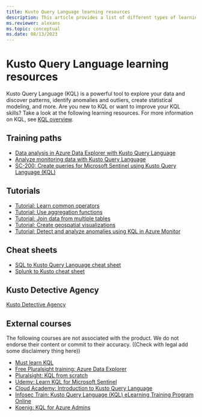 ```yaml
---
title: Kusto Query Language learning resources
description: This article provides a list of different types of learning resources for ramping up on KQL.
ms.reviewer: alexans
ms.topic: conceptual
ms.date: 08/13/2023
---
```

# Kusto Query Language learning resources

Kusto Query Language (KQL) is a powerful tool to explore your data and discover patterns, identify anomalies and outliers, create statistical modeling, and more. Are you new to KQL or want to improve your KQL skills? Take a look at the following learning resources.
For more information on KQL, see [KQL overview](kusto/query/index.md).
## Training paths

* [Data analysis in Azure Data Explorer with Kusto Query Language](/training/paths/data-analysis-data-explorer-kusto-query-language/)
* [Analyze monitoring data with Kusto Query Language](/training/paths/analyze-monitoring-data-with-kql/)
* [SC-200: Create queries for Microsoft Sentinel using Kusto Query Language (KQL)](/training/paths/sc-200-utilize-kql-for-azure-sentinel/)

## Tutorials

* [Tutorial: Learn common operators](kusto/query/tutorials/learn-common-operators.md)
* [Tutorial: Use aggregation functions](kusto/query/tutorials/use-aggregation-functions.md)
* [Tutorial: Join data from multiple tables](kusto/query/tutorials/join-data-from-multiple-tables.md)
* [Tutorial: Create geospatial visualizations](kusto/query/tutorials/create-geospatial-visualizations.md)
* [Tutorial: Detect and analyze anomalies using KQL in Azure Monitor](azure/azure-monitor/logs/kql-machine-learning-azure-monitor)

## Cheat sheets

* [SQL to Kusto Query Language cheat sheet](kusto/query/sqlcheatsheet.md)
* [Splunk to Kusto cheat sheet](kusto/query/splunk-cheat-sheet.md)

## Kusto Detective Agency

[Kusto Detective Agency](https://detective.kusto.io/)

## External courses

The following courses are not associated with the product. We do not endorse their content or commit to their accuracy. ((Check with legal add some disclaimery thing here))

* [Must learn KQL](https://github.com/rod-trent/MustLearnKQL)
* [Free Pluralsight training: Azure Data Explorer](https://www.pluralsight.com/partners/microsoft/azure-data-explorer)
* [Pluralsight: KQL from scratch](https://www.pluralsight.com/courses/kusto-query-language-kql-from-scratch)
* [Udemy: Learn KQL for Microsoft Sentinel](https://www.udemy.com/course/learn-kql-for-microsoft-sentinel/)
* [Cloud Academy: Introduction to Kusto Query Language](https://cloudacademy.com/lab/introduction-to-kusto-query-language/)
* [Infosec Train: Kusto Query Language (KQL) eLearning Training Program Online](https://www.infosectrain.com/self-paced-learning/kusto-query-language-training/)
* [Koenig: KQL for Azure Admins](https://www.koenig-solutions.com/kql-azure-admins-training)
